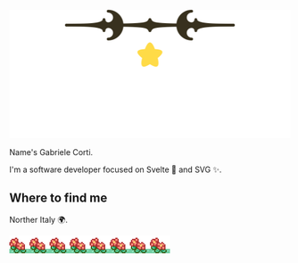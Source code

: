 ![Hi there 👋🏻](./intro.svg)

Name's Gabriele Corti.

I'm a software developer focused on Svelte 🧡 and SVG ✨.

## Where to find me

Norther Italy 🌍.

<!-- Also:

- [Twitter](https://twitter.com/borntofrappe) 🐦

- [CodePen](https://codepen.io/borntofrappe) ✏️

- [freeCodeCamp](https://www.freecodecamp.org/borntofrappe) 🔥

And rather proudly: [borntofrappe.netlify.app](https://borntofrappe.netlify.app/) 🙌. -->

![That's all for now. 👋🏻👋🏻](./outro.svg)
